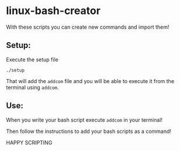# linux-bash-creator
With these scripts you can create new commands and import them!

## Setup:
Execute the setup file 
```
./setup
```
That will add the `addcom` file and you will be able to execute it from the terminal using `addcom`.

## Use:
When you write your bash script execute `addcom` in your terminal!

Then follow the instructions to add your bash scripts as a command!

HAPPY SCRIPTING
